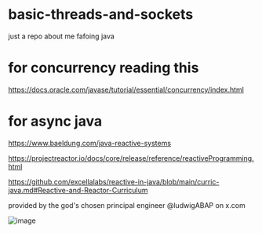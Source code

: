 # basic-threads-and-sockets
just a repo about me fafoing java

# for concurrency reading this
https://docs.oracle.com/javase/tutorial/essential/concurrency/index.html

# for async java
https://www.baeldung.com/java-reactive-systems

https://projectreactor.io/docs/core/release/reference/reactiveProgramming.html

https://github.com/excellalabs/reactive-in-java/blob/main/curric-java.md#Reactive-and-Reactor-Curriculum

provided by the god's chosen principal engineer @ludwigABAP on x.com

![image](https://github.com/user-attachments/assets/2ac5b75e-b0e2-4af3-8bfa-48544bda5535)
